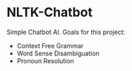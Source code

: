 # NLTK-Chatbot
Simple Chatbot AI. 
Goals for this project:
 - Context Free Grammar
 - Word Sense Disambiguation
 - Pronoun Resolution
